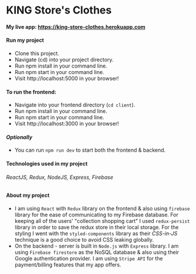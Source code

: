 # KING Store's Clothes

#### My live app: https://king-store-clothes.herokuapp.com

#### Run my project

- Clone this project.
- Navigate (cd) into your project directory.
- Run npm install in your command line.
- Run npm start in your command line.
- Visit http://localhost:5000 in your browser!

#### To run the frontend:

- Navigate into your frontend directory (`cd client`).
- Run npm install in your command line.
- Run npm start in your command line.
- Visit http://localhost:3000 in your browser!

#### _Optionally_

- You can run `npm run dev` to start both the frontend & backend.

#### Technologies used in my project

###### ReactJS, Redux, NodeJS, Express, Firebase

#### About my project

- I am using `React` with `Redux` library on the frontend & also using `firebase` library for the ease of communicating to my Firebase database.
  For keeping all of the users' "collection shopping cart" I used `redux-persist` library in order to save the redux store in their local storage. For the styling I went with the `styled-components` library as their _CSS-in-JS_ technique is a good choice to avoid CSS leaking globally.
- On the backend - server is built in `Node.js` with `Express` library. I am using `Firebase firestore` as the NoSQL database & also using their Google authentication provider.
  I am using `Stripe API` for the payment/billing features that my app offers.
